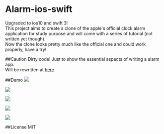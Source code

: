 # Alarm-ios-swift

Upgraded to ios10 and swift 3!      
This project aims to create a clone of the apple's official clock alarm application for study purpose and will come with a series of tutorial (not written yet though).    
Now the clone looks pretty much like the official one and could work properly, have a try!

##Caution
Dirty code! Just to show the essential aspects of writing a alarm app.  
Will be rewritten at [here](https://github.com/natsu1211/Weather-Alarm-Ios-RxSwift)

##Demo
![](https://github.com/natsu1211/Alarm-ios-swift/blob/swift-3.0/gif/1.gif)       

![](https://github.com/natsu1211/Alarm-ios-swift/blob/swift-3.0/gif/2.gif)

![](https://github.com/natsu1211/Alarm-ios-swift/blob/swift-3.0/gif/3.gif)

![](https://github.com/natsu1211/Alarm-ios-swift/blob/swift-3.0/gif/4.gif)

![](https://github.com/natsu1211/Alarm-ios-swift/blob/swift-3.0/gif/5.gif)

##License 
MIT
